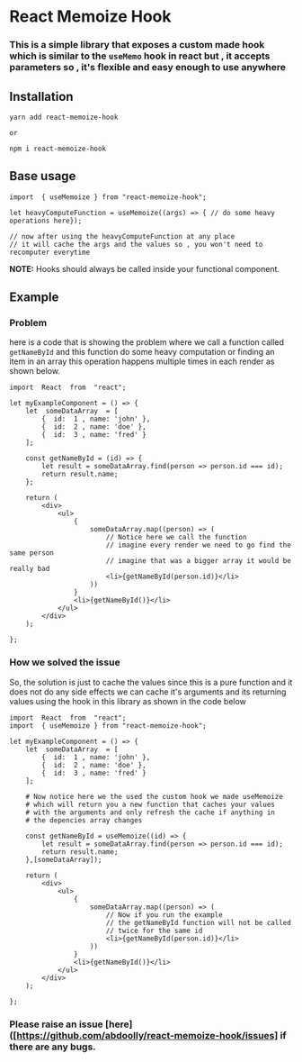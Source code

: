 # React Memoize Hook

### This is a simple library that exposes a custom made hook which is similar to the `useMemo` hook in react but , it accepts parameters so , it's flexible and easy enough to use anywhere

## Installation

```
yarn add react-memoize-hook

or

npm i react-memoize-hook
```

## Base usage

```
import  { useMemoize } from "react-memoize-hook";

let heavyComputeFunction = useMemoize((args) => { // do some heavy operations here});

// now after using the heavyComputeFunction at any place
// it will cache the args and the values so , you won't need to recomputer everytime
```

**NOTE:** Hooks should always be called inside your functional component.

## Example

### Problem

here is a code that is showing the problem where we call a function called `getNameById`
and this function do some heavy computation or finding an item in an array
this operation happens multiple times in each render as shown below.

```
import  React  from  "react";

let myExampleComponent = () => {
	let  someDataArray  = [
		{  id:  1 , name: 'john' },
		{  id:  2 , name: 'doe' },
		{  id:  3 , name: 'fred' }
	];

	const getNameById = (id) => {
		let result = someDataArray.find(person => person.id === id);
		return result.name;
	};

	return (
		<div>
			<ul>
				{
					someDataArray.map((person) => (
						// Notice here we call the function
						// imagine every render we need to go find the same person
						// imagine that was a bigger array it would be really bad
						<li>{getNameById(person.id)}</li>
					))
				}
				<li>{getNameById()}</li>
			</ul>
		</div>
	);

};
```

### How we solved the issue

So, the solution is just to cache the values since this is a pure function and it does not do
any side effects we can cache it's arguments and its returning values using the hook in this library
as shown in the code below

```
import  React  from  "react";
import  { useMemoize } from "react-memoize-hook";

let myExampleComponent = () => {
	let  someDataArray  = [
		{  id:  1 , name: 'john' },
		{  id:  2 , name: 'doe' },
		{  id:  3 , name: 'fred' }
	];

	# Now notice here we the used the custom hook we made useMemoize
	# which will return you a new function that caches your values
	# with the arguments and only refresh the cache if anything in
	# the depencies array changes

	const getNameById = useMemoize((id) => {
		let result = someDataArray.find(person => person.id === id);
		return result.name;
	},[someDataArray]);

	return (
		<div>
			<ul>
				{
					someDataArray.map((person) => (
						// Now if you run the example
						// the getNameById function will not be called
						// twice for the same id
						<li>{getNameById(person.id)}</li>
					))
				}
				<li>{getNameById()}</li>
			</ul>
		</div>
	);

};
```

### Please raise an issue [here]([https://github.com/abdoolly/react-memoize-hook/issues] if there are any bugs.
